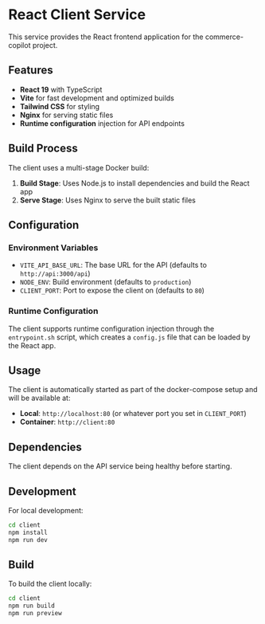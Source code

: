 # React Client Service

This service provides the React frontend application for the commerce-copilot project.

## Features

- **React 19** with TypeScript
- **Vite** for fast development and optimized builds
- **Tailwind CSS** for styling
- **Nginx** for serving static files
- **Runtime configuration** injection for API endpoints

## Build Process

The client uses a multi-stage Docker build:

1. **Build Stage**: Uses Node.js to install dependencies and build the React app
2. **Serve Stage**: Uses Nginx to serve the built static files

## Configuration

### Environment Variables

- `VITE_API_BASE_URL`: The base URL for the API (defaults to `http://api:3000/api`)
- `NODE_ENV`: Build environment (defaults to `production`)
- `CLIENT_PORT`: Port to expose the client on (defaults to `80`)

### Runtime Configuration

The client supports runtime configuration injection through the `entrypoint.sh` script, which creates a `config.js` file that can be loaded by the React app.

## Usage

The client is automatically started as part of the docker-compose setup and will be available at:

- **Local**: `http://localhost:80` (or whatever port you set in `CLIENT_PORT`)
- **Container**: `http://client:80`

## Dependencies

The client depends on the API service being healthy before starting.

## Development

For local development:

```bash
cd client
npm install
npm run dev
```

## Build

To build the client locally:

```bash
cd client
npm run build
npm run preview
```
